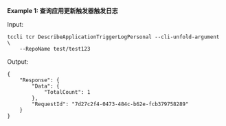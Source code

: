 **Example 1: 查询应用更新触发器触发日志**



Input: 

```
tccli tcr DescribeApplicationTriggerLogPersonal --cli-unfold-argument  \
    --RepoName test/test123
```

Output: 
```
{
    "Response": {
        "Data": {
            "TotalCount": 1
        },
        "RequestId": "7d27c2f4-0473-484c-b62e-fcb379758289"
    }
}
```

